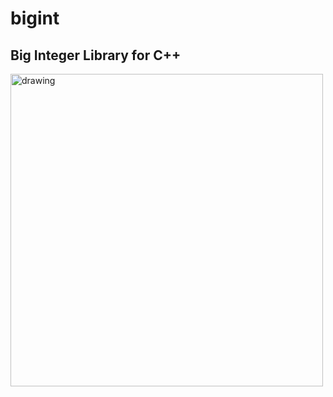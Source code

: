 # bigint
## Big Integer Library for C++
<img src="https://github.com/rgroshanrg/bigint/blob/main/bigint_image.jpg" alt="drawing" width="500"/>
